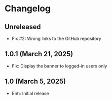 Changelog
=========

Unreleased
--------------------
- Fix #2: Wrong links to the GitHub repository

1.0.1 (March 21, 2025)
--------------------
- Fix: Display the banner to logged-in users only

1.0 (March 5, 2025)
--------------------
- Enh: Initial release

